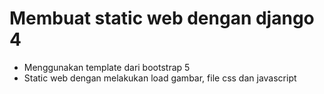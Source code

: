 # Membuat static web dengan django 4
- Menggunakan template dari bootstrap 5
- Static web dengan melakukan load gambar, file css dan javascript
